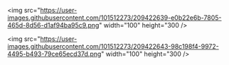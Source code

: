 <img src="https://user-images.githubusercontent.com/101512273/209422639-e0b22e6b-7805-465d-8d56-d1af94ba95c9.png" width="100" height="300 />

<img src="https://user-images.githubusercontent.com/101512273/209422643-98c198f4-9972-4495-b493-79ce65ecd37d.png" width="100" height="300 />
